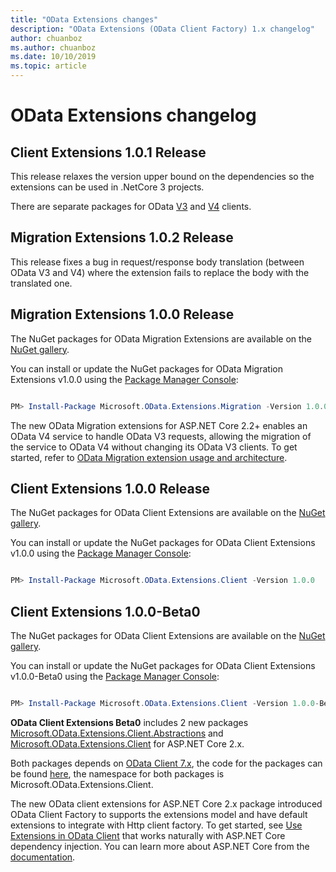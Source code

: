 ```yaml
---
title: "OData Extensions changes"
description: "OData Extensions (OData Client Factory) 1.x changelog"
author: chuanboz
ms.author: chuanboz
ms.date: 10/10/2019
ms.topic: article
---
```


# OData Extensions changelog

## Client Extensions 1.0.1 Release

This release relaxes the version upper bound on the dependencies so the extensions can be used in .NetCore 3 projects.

There are separate packages for OData [V3](https://www.nuget.org/packages/Microsoft.OData.Extensions.V3Client/) and [V4](https://www.nuget.org/packages/Microsoft.OData.Extensions.Client/) clients.

## Migration Extensions 1.0.2 Release

This release fixes a bug in request/response body translation (between OData V3 and V4) where the extension fails to replace the body with the translated one.

## Migration Extensions 1.0.0 Release

The NuGet packages for OData Migration Extensions are available on the [NuGet gallery](https://www.nuget.org/packages/Microsoft.OData.Extensions.Client/).

You can install or update the NuGet packages for OData Migration Extensions v1.0.0 using the [Package Manager Console](https://docs.nuget.org/docs/start-here/using-the-package-manager-console):

```PowerShell

PM> Install-Package Microsoft.OData.Extensions.Migration -Version 1.0.0

```

The new OData Migration extensions for ASP.NET Core 2.2+ enables an OData V4 service to handle OData V3 requests, allowing the migration of the service to OData V4 without changing its OData V3 clients.
To get started, refer to [OData Migration extension usage and architecture](/odata/extensions/migration).

## Client Extensions 1.0.0 Release

The NuGet packages for OData Client Extensions are available on the [NuGet gallery](https://www.nuget.org/packages/Microsoft.OData.Extensions.Client/).

You can install or update the NuGet packages for OData Client Extensions v1.0.0 using the [Package Manager Console](https://docs.nuget.org/docs/start-here/using-the-package-manager-console):

```PowerShell

PM> Install-Package Microsoft.OData.Extensions.Client -Version 1.0.0

```

## Client Extensions 1.0.0-Beta0

The NuGet packages for OData Client Extensions are available on the [NuGet gallery](https://www.nuget.org/packages/Microsoft.OData.Extensions.Client/).

You can install or update the NuGet packages for OData Client Extensions v1.0.0-Beta0 using the [Package Manager Console](https://docs.nuget.org/docs/start-here/using-the-package-manager-console):

```PowerShell

PM> Install-Package Microsoft.OData.Extensions.Client -Version 1.0.0-Beta0

```

**OData Client Extensions Beta0** includes 2 new packages [Microsoft.OData.Extensions.Client.Abstractions](https://www.nuget.org/packages/Microsoft.OData.Extensions.Client.Abstractions/) and [Microsoft.OData.Extensions.Client](https://www.nuget.org/packages/Microsoft.OData.Extensions.Client/) for ASP.NET Core 2.x.

Both packages depends on [OData Client 7.x](https://www.nuget.org/packages/Microsoft.OData.Client/7.5.1), the code for the packages can be found [here](https://github.com/OData/Extensions/tree/master/src/Microsoft.OData.Extensions.Client), the namespace for both packages is Microsoft.OData.Extensions.Client.

The new OData client extensions for ASP.NET Core 2.x package introduced OData Client Factory to supports the extensions model and have default extensions to integrate with Http client factory. To get started, see [Use Extensions in OData Client](/odata/client/using-extensions) that works naturally with ASP.NET Core dependency injection. You can learn more about ASP.NET Core from the [documentation](/aspnet/core/).
